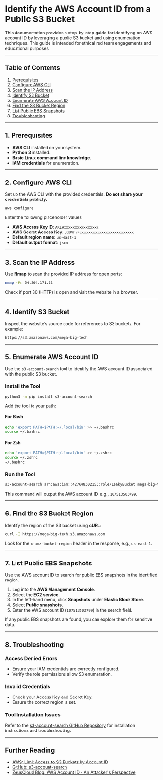 # Identify the AWS Account ID from a Public S3 Bucket

This documentation provides a step-by-step guide for identifying an AWS account ID by leveraging a public S3 bucket and using enumeration techniques. This guide is intended for ethical red team engagements and educational purposes.

---

## Table of Contents

1. [Prerequisites](#prerequisites)
2. [Configure AWS CLI](#configure-aws-cli)
3. [Scan the IP Address](#scan-the-ip-address)
4. [Identify S3 Bucket](#identify-s3-bucket)
5. [Enumerate AWS Account ID](#enumerate-aws-account-id)
6. [Find the S3 Bucket Region](#find-the-s3-bucket-region)
7. [List Public EBS Snapshots](#list-public-ebs-snapshots)
8. [Troubleshooting](#troubleshooting)

---

## 1. Prerequisites

- **AWS CLI** installed on your system.
- **Python 3** installed.
- **Basic Linux command line knowledge**.
- **IAM credentials** for enumeration.

---

## 2. Configure AWS CLI

Set up the AWS CLI with the provided credentials. **Do not share your credentials publicly.**

```bash
aws configure
```

Enter the following placeholder values:

- **AWS Access Key ID**: `AKIAxxxxxxxxxxxxxxxx`
- **AWS Secret Access Key**: `UdUVhr+xxxxxxxxxxxxxxxxxxxxxxxxx`
- **Default region name**: `us-east-1`
- **Default output format**: `json`

---

## 3. Scan the IP Address

Use **Nmap** to scan the provided IP address for open ports:

```bash
nmap -Pn 54.204.171.32
```

Check if port 80 (HTTP) is open and visit the website in a browser.

---

## 4. Identify S3 Bucket

Inspect the website’s source code for references to S3 buckets. For example:

```
https://s3.amazonaws.com/mega-big-tech
```

---

## 5. Enumerate AWS Account ID

Use the `s3-account-search` tool to identify the AWS account ID associated with the public S3 bucket.

### Install the Tool

```bash
python3 -m pip install s3-account-search
```

Add the tool to your path:

#### For Bash

```bash
echo 'export PATH=$PATH:~/.local/bin' >> ~/.bashrc
source ~/.bashrc
```

#### For Zsh

```zsh
echo 'export PATH=$PATH:~/.local/bin' >> ~/.zshrc
source ~/.zshrc
~/.bashrc
```

### Run the Tool

```bash
s3-account-search arn:aws:iam::427648302155:role/LeakyBucket mega-big-tech
```

This command will output the AWS account ID, e.g., `107513503799`.

---

## 6. Find the S3 Bucket Region

Identify the region of the S3 bucket using **cURL**:

```bash
curl -I https://mega-big-tech.s3.amazonaws.com
```

Look for the `x-amz-bucket-region` header in the response, e.g., `us-east-1`.

---

## 7. List Public EBS Snapshots

Use the AWS account ID to search for public EBS snapshots in the identified region.

1. Log into the **AWS Management Console**.
2. Select the **EC2 service**.
3. In the left-hand menu, click **Snapshots** under **Elastic Block Store**.
4. Select **Public snapshots**.
5. Enter the AWS account ID (`107513503799`) in the search field.

If any public EBS snapshots are found, you can explore them for sensitive data.

---

## 8. Troubleshooting

### Access Denied Errors

- Ensure your IAM credentials are correctly configured.
- Verify the role permissions allow S3 enumeration.

### Invalid Credentials

- Check your Access Key and Secret Key.
- Ensure the correct region is set.

### Tool Installation Issues

Refer to the [s3-account-search GitHub Repository](https://github.com/WeAreCloudar/s3-account-search) for installation instructions and troubleshooting.

---

## Further Reading

- [AWS: Limit Access to S3 Buckets by Account ID](https://aws.amazon.com/blogs/storage/limit-access-to-amazon-s3-buckets-owned-by-specific-aws-accounts/)
- [GitHub: s3-account-search](https://github.com/WeAreCloudar/s3-account-search)
- [ZeusCloud Blog: AWS Account ID - An Attacker's Perspective](https://www.zeuscloud.io/post/aws-account-id-an-attackers-perspective)

